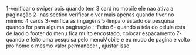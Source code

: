 1-verificar o swiper pois quando tem 3 card no mobile ele nao ativa a paginação
2- nas section verificar o ver mais apenas quando tiver no minimo 4 cards
3-verifica as imgagens
5-limpa o estado de pesquisa quando for para alguma paginação --Feito
6- quando a tela do celula esta de laod o footer do menu fica muito encostado, colocar espacamento 
7- quando e feito uma pesquisa pelo menuMobile e eu mudo de pagina e volto pro home o mesmo valor permanecer , ajustar isso 